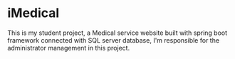 # iMedical
This is my student project, a Medical service website built with spring boot framework connected with SQL server database, I'm responsible for the administrator management in this project.
